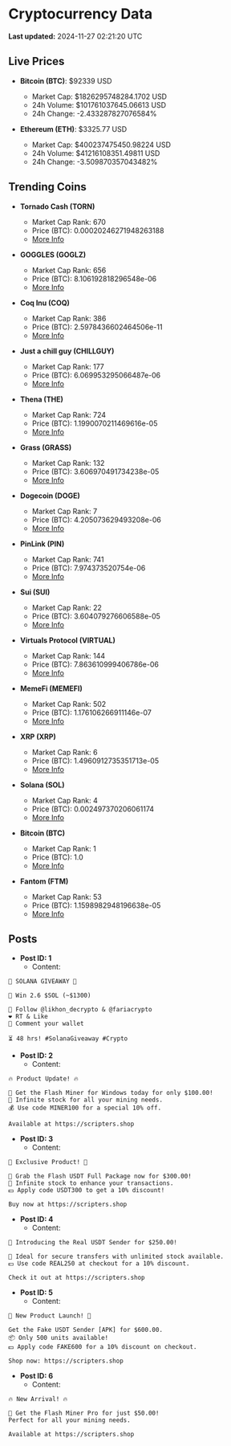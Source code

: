 # Cryptocurrency Data

**Last updated:** 2024-11-27 02:21:20 UTC

## Live Prices
- **Bitcoin (BTC)**: $92339 USD
  - Market Cap: $1826295748284.1702 USD
  - 24h Volume: $101761037645.06613 USD
  - 24h Change: -2.433287827076584%

- **Ethereum (ETH)**: $3325.77 USD
  - Market Cap: $400237475450.98224 USD
  - 24h Volume: $41216108351.49811 USD
  - 24h Change: -3.509870357043482%

## Trending Coins
- **Tornado Cash (TORN)**
  - Market Cap Rank: 670
  - Price (BTC): 0.00020246271948263188
  - [More Info](https://www.coingecko.com/en/coins/tornado-cash)

- **GOGGLES (GOGLZ)**
  - Market Cap Rank: 656
  - Price (BTC): 8.106192818296548e-06
  - [More Info](https://www.coingecko.com/en/coins/goggles)

- **Coq Inu (COQ)**
  - Market Cap Rank: 386
  - Price (BTC): 2.5978436602464506e-11
  - [More Info](https://www.coingecko.com/en/coins/coq-inu)

- **Just a chill guy (CHILLGUY)**
  - Market Cap Rank: 177
  - Price (BTC): 6.069953295066487e-06
  - [More Info](https://www.coingecko.com/en/coins/just-a-chill-guy)

- **Thena (THE)**
  - Market Cap Rank: 724
  - Price (BTC): 1.1990070211469616e-05
  - [More Info](https://www.coingecko.com/en/coins/thena)

- **Grass (GRASS)**
  - Market Cap Rank: 132
  - Price (BTC): 3.606970491734238e-05
  - [More Info](https://www.coingecko.com/en/coins/grass)

- **Dogecoin (DOGE)**
  - Market Cap Rank: 7
  - Price (BTC): 4.205073629493208e-06
  - [More Info](https://www.coingecko.com/en/coins/dogecoin)

- **PinLink (PIN)**
  - Market Cap Rank: 741
  - Price (BTC): 7.974373520754e-06
  - [More Info](https://www.coingecko.com/en/coins/pinlink)

- **Sui (SUI)**
  - Market Cap Rank: 22
  - Price (BTC): 3.604079276606588e-05
  - [More Info](https://www.coingecko.com/en/coins/sui)

- **Virtuals Protocol (VIRTUAL)**
  - Market Cap Rank: 144
  - Price (BTC): 7.863610999406786e-06
  - [More Info](https://www.coingecko.com/en/coins/virtual-protocol)

- **MemeFi (MEMEFI)**
  - Market Cap Rank: 502
  - Price (BTC): 1.176106266911146e-07
  - [More Info](https://www.coingecko.com/en/coins/memefi)

- **XRP (XRP)**
  - Market Cap Rank: 6
  - Price (BTC): 1.4960912735351713e-05
  - [More Info](https://www.coingecko.com/en/coins/xrp)

- **Solana (SOL)**
  - Market Cap Rank: 4
  - Price (BTC): 0.002497370206061174
  - [More Info](https://www.coingecko.com/en/coins/solana)

- **Bitcoin (BTC)**
  - Market Cap Rank: 1
  - Price (BTC): 1.0
  - [More Info](https://www.coingecko.com/en/coins/bitcoin)

- **Fantom (FTM)**
  - Market Cap Rank: 53
  - Price (BTC): 1.1598982948196638e-05
  - [More Info](https://www.coingecko.com/en/coins/fantom)

## Posts
- **Post ID: 1**
  - Content:
```
🚀 SOLANA GIVEAWAY 🚀

🎁 Win 2.6 $SOL (~$1300)

🤝 Follow @likhon_decrypto & @fariacrypto
❤️ RT & Like
💬 Comment your wallet

⏳ 48 hrs! #SolanaGiveaway #Crypto
```

- **Post ID: 2**
  - Content:
```
🔥 Product Update! 🔥

🚀 Get the Flash Miner for Windows today for only $100.00!
🔋 Infinite stock for all your mining needs.
💰 Use code MINER100 for a special 10% off.

Available at https://scripters.shop
```

- **Post ID: 3**
  - Content:
```
🎁 Exclusive Product! 🎁

💸 Grab the Flash USDT Full Package now for $300.00!
🎉 Infinite stock to enhance your transactions.
💵 Apply code USDT300 to get a 10% discount!

Buy now at https://scripters.shop
```

- **Post ID: 4**
  - Content:
```
💎 Introducing the Real USDT Sender for $250.00!

💼 Ideal for secure transfers with unlimited stock available.
💵 Use code REAL250 at checkout for a 10% discount.

Check it out at https://scripters.shop
```

- **Post ID: 5**
  - Content:
```
🚀 New Product Launch! 🚀

Get the Fake USDT Sender [APK] for $600.00.
📦 Only 500 units available!
💵 Apply code FAKE600 for a 10% discount on checkout.

Shop now: https://scripters.shop
```

- **Post ID: 6**
  - Content:
```
🔥 New Arrival! 🔥

💸 Get the Flash Miner Pro for just $50.00!
Perfect for all your mining needs.

Available at https://scripters.shop
```

